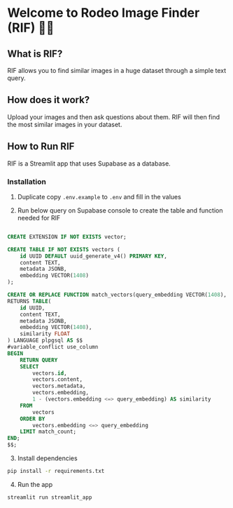 # Welcome to Rodeo Image Finder (RIF) 🚀🤖

## What is RIF?

RIF allows you to find similar images in a huge dataset through a simple text query.

## How does it work?

Upload your images and then ask questions about them. RIF will then find the most similar images in your dataset.

## How to Run RIF

RIF is a Streamlit app that uses Supabase as a database.

### Installation

1. Duplicate copy `.env.example` to `.env` and fill in the values

2. Run below query on Supabase console to create the table and function needed for RIF

```sql

CREATE EXTENSION IF NOT EXISTS vector;

CREATE TABLE IF NOT EXISTS vectors (
    id UUID DEFAULT uuid_generate_v4() PRIMARY KEY,
    content TEXT,
    metadata JSONB,
    embedding VECTOR(1408)
);

CREATE OR REPLACE FUNCTION match_vectors(query_embedding VECTOR(1408), match_count INT)
RETURNS TABLE(
    id UUID,
    content TEXT,
    metadata JSONB,
    embedding VECTOR(1408),
    similarity FLOAT
) LANGUAGE plpgsql AS $$
#variable_conflict use_column
BEGIN
    RETURN QUERY
    SELECT
        vectors.id,
        vectors.content,
        vectors.metadata,
        vectors.embedding,
        1 - (vectors.embedding <=> query_embedding) AS similarity
    FROM
        vectors
    ORDER BY
        vectors.embedding <=> query_embedding
    LIMIT match_count;
END;
$$;
```

3. Install dependencies

```bash
pip install -r requirements.txt
```

4. Run the app

```bash
streamlit run streamlit_app
```
